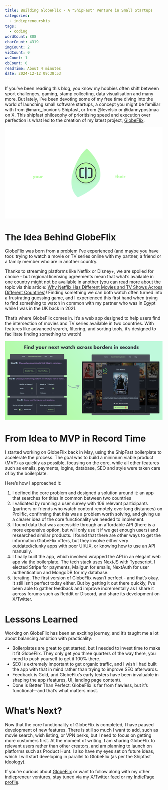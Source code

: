 ```yaml
---
title: Building GlobeFlix - A "ShipFast" Venture in Small Startups
categories:
  - indiepreneurship
tags:
  - coding
wordCount: 808
charCount: 4319
imgCount: 2
vidCount: 0
wsCount: 1
cbCount: 0
readTime: About 4 minutes
date: 2024-12-12 09:38:53
---
```


If you’ve been reading this blog, you know my hobbies often shift between sport challenges, gaming, stamp collecting, data visualisation and many more. But lately, I’ve been devoting some of my free time diving into the world of launching small software startups, a concept you might be familiar with from @marc_louvion’s Shipfast, or from @levelsio or @dannypostmaa on X. This shipfast philosophy of prioritising speed and execution over perfection is what led to the creation of my latest project, [GlobeFlix](https://www.globeflix.app/?ref=retroblog).

![GlobeFlix Steps Infographic](./GlobeFlix/Venn_Diagram_crop.png)

<!--more-->

# The Idea Behind GlobeFlix

GlobeFlix was born from a problem I’ve experienced (and maybe you have too): trying to watch a movie or TV series online with my partner, a friend or a family member who are in another country.

Thanks to streaming platforms like Netflix or Disney+, we are spoiled for choice - but regional licensing agreements mean that what’s available in one country might not be available in another (you can read more about the topic via this article: [Why Netflix Has Different Movies and TV Shows Across Different Countries](https://www.globeflix.app/blog/why-netflix-catalogue-different-each-country?ref=retroblog))! Finding something we can both watch often turned into a frustrating guessing game, and I experienced this first hand when trying to find something to watch in common with my partner who was in Egypt while I was in the UK back in 2021.

That’s where GlobeFlix comes in. It’s a web app designed to help users find the intersection of movies and TV series available in two countries. With features like advanced search, filtering, and sorting tools, it’s designed to facilitate finding something to watch!

![An infographic showing screnshots from the GlobeFlix dashboard and steps for using the app.](./GlobeFlix/globeflix_steps.png)

# From Idea to MVP in Record Time

I started working on GlobeFlix back in May, using the ShipFast boilerplate to accelerate the process. The goal was to build a minimum viable product (MVP) as quickly as possible, focusing on the core, while all other features such as emails, payments, logins, database, SEO and style were taken care of by the boilerplate.

Here’s how I approached it:

1. I defined the core problem and designed a solution around it: an app that searches for titles in common between two countries
2. I validated by running a user survey with 106 relevant participants (partners or friends who watch content remotely over long distances) on Prolific, confirming that this was a problem worth solving, and giving us a clearer idea of the core functionality we needed to implement.
3. I found data that was accessible through an affordable API (there is a more expensive option, but will only use it if we get enough users) and researched similar products. I found that there are other ways to get the information GlobeFlix offers, but they involve either very outdated/clunky apps with poor UI/UX, or knowing how to use an API manually.
4. I finally built the app, which involved wrapped the API in an elegant web app via the boilerplate. The tech stack uses NextJS with Typescript. I elected Stripe for payments, Mailgun for emails, NextAuth for user authentication and MongoDB for my database.
5. Iterating. The first version of GlobeFlix wasn’t perfect - and that’s okay. It still isn’t perfect today either. But by getting it out there quickly, I’ve been able to gather feedback and improve incrementally as I share it across forums such as Reddit or Discord, and share its development on X/Twitter.

# Lessons Learned

Working on GlobeFlix has been an exciting journey, and it’s taught me a lot about balancing ambition with practicality:

- Boilerplates are great to get started, but I needed to invest time to make it fit GlobeFlix. They only get you three quarters of the way there, you need to push yourself to get it 100% there.
- SEO is extremely important to get organic traffic, and I wish I had built the app with that in mind rather than trying to improve SEO afterwards.
- Feedback is Gold, and GlobeFlix’s early testers have been invaluable in shaping the app (features, UI, landing page content).
- Done is Better Than Perfect: GlobeFlix is far from flawless, but it’s functional—and that’s what matters most.

# What’s Next?

Now that the core functionality of GlobeFlix is completed, I have paused development of new features. There is still so much I want to add, such as movie search, wish listing, or VPN perks, but I need to focus on getting more customers first. At the moment of writing, I am sharing GlobeFlix to relevant users rather than other creators, and am planning to launch on platforms such as Product Hunt. I also have my eyes set on future ideas, which I will start developing in parallel to GlobeFlix (as per the Shipfast ideology).

If you’re curious about [GlobeFlix](https://www.globeflix.app/?ref=retroblog) or want to follow along with my other indiepreneur ventures, stay tuned via my [X/Twitter feed](https://x.com/Adamouization) or my [IndiePage profile](https://indiepa.ge/adamj).